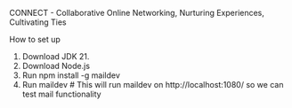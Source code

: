 CONNECT - Collaborative Online Networking, Nurturing Experiences, Cultivating Ties

How to set up

1. Download JDK 21.
2. Download Node.js
3. Run npm install -g maildev
4. Run maildev # This  will run maildev on http://localhost:1080/ so we can test mail functionality